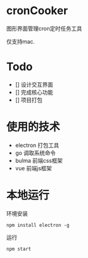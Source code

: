 # cronCooker
图形界面管理cron定时任务工具

仅支持mac.

# Todo

- [] 设计交互界面
- [] 完成核心功能
- [] 项目打包

# 使用的技术

- electron 打包工具
- go 调取系统命令
- bulma 前端css框架
- vue 前端js框架

# 本地运行

环境安装
```
npm install electron -g
```

运行
```
npm start
```




